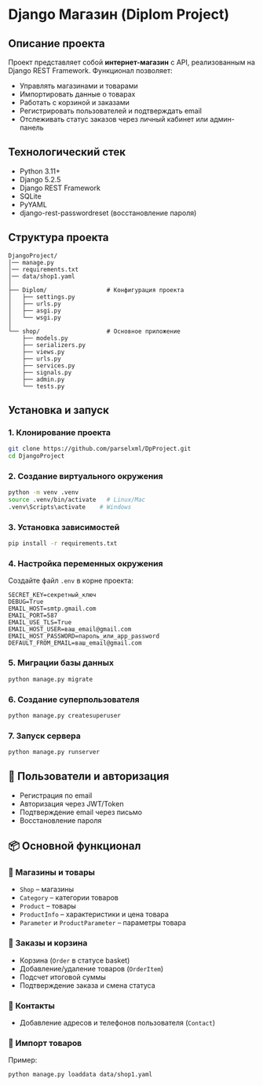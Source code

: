# Django Магазин (Diplom Project)

##  Описание проекта
Проект представляет собой **интернет-магазин** с API, реализованным на Django REST Framework.
Функционал позволяет:
- Управлять магазинами и товарами
- Импортировать данные о товарах
- Работать с корзиной и заказами
- Регистрировать пользователей и подтверждать email
- Отслеживать статус заказов через личный кабинет или админ-панель

## Технологический стек
- Python 3.11+
- Django 5.2.5
- Django REST Framework
- SQLite 
- PyYAML
- django-rest-passwordreset (восстановление пароля)

## Структура проекта
```
DjangoProject/
│── manage.py
│── requirements.txt
│── data/shop1.yaml
│
├── Diplom/                 # Конфигурация проекта
│   ├── settings.py
│   ├── urls.py
│   ├── asgi.py
│   └── wsgi.py
│
└── shop/                   # Основное приложение
    ├── models.py
    ├── serializers.py
    ├── views.py
    ├── urls.py
    ├── services.py
    ├── signals.py
    ├── admin.py
    └── tests.py
```

##  Установка и запуск

### 1. Клонирование проекта
```bash
git clone https://github.com/parselxml/DpProject.git
cd DjangoProject
```

### 2. Создание виртуального окружения
```bash
python -m venv .venv
source .venv/bin/activate   # Linux/Mac
.venv\Scripts\activate    # Windows
```

### 3. Установка зависимостей
```bash
pip install -r requirements.txt
```

### 4. Настройка переменных окружения
Создайте файл `.env` в корне проекта:
```
SECRET_KEY=секретный_ключ
DEBUG=True
EMAIL_HOST=smtp.gmail.com
EMAIL_PORT=587
EMAIL_USE_TLS=True
EMAIL_HOST_USER=ваш_email@gmail.com
EMAIL_HOST_PASSWORD=пароль_или_app_password
DEFAULT_FROM_EMAIL=ваш_email@gmail.com
```

### 5. Миграции базы данных
```bash
python manage.py migrate
```

### 6. Создание суперпользователя
```bash
python manage.py createsuperuser
```

### 7. Запуск сервера
```bash
python manage.py runserver
```

## 👤 Пользователи и авторизация
- Регистрация по email
- Авторизация через JWT/Token
- Подтверждение email через письмо
- Восстановление пароля

## 📦 Основной функционал

### 🔹 Магазины и товары
- `Shop` – магазины
- `Category` – категории товаров
- `Product` – товары
- `ProductInfo` – характеристики и цена товара
- `Parameter` и `ProductParameter` – параметры товара

### 🔹 Заказы и корзина
- Корзина (`Order` в статусе basket)
- Добавление/удаление товаров (`OrderItem`)
- Подсчет итоговой суммы
- Подтверждение заказа и смена статуса

### 🔹 Контакты
- Добавление адресов и телефонов пользователя (`Contact`)

### 🔹 Импорт товаров
Пример:
```bash
python manage.py loaddata data/shop1.yaml
```
